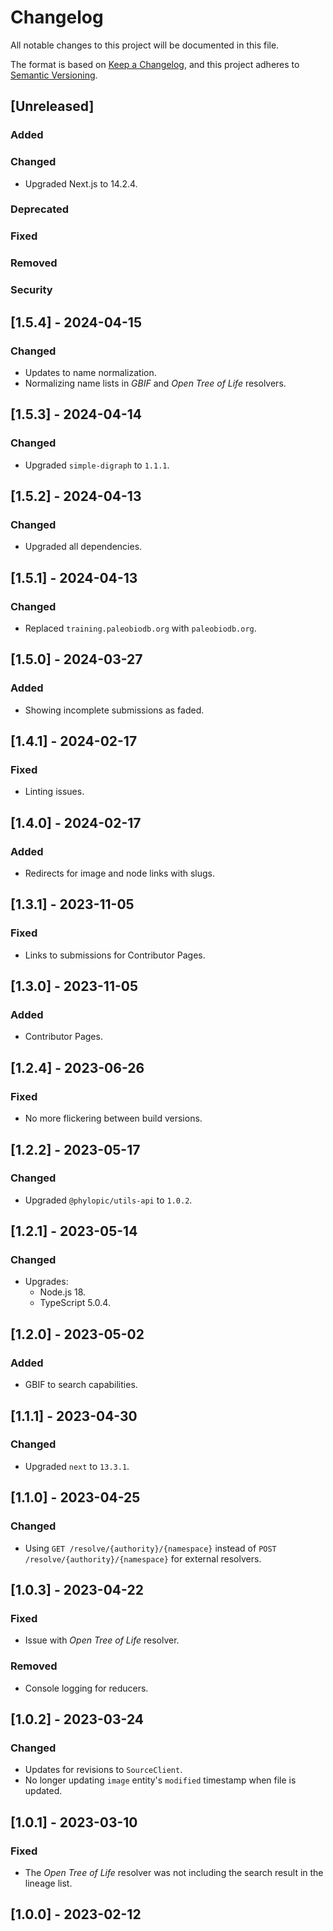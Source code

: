 # Changelog

All notable changes to this project will be documented in this file.

The format is based on [Keep a Changelog](https://keepachangelog.com/en/1.0.0/),
and this project adheres to [Semantic Versioning](https://semver.org/spec/v2.0.0.html).

## [Unreleased]

### Added

### Changed

- Upgraded Next.js to 14.2.4.

### Deprecated

### Fixed

### Removed

### Security

## [1.5.4] - 2024-04-15

### Changed

-   Updates to name normalization.
-   Normalizing name lists in _GBIF_ and _Open Tree of Life_ resolvers.

## [1.5.3] - 2024-04-14

### Changed

-   Upgraded `simple-digraph` to `1.1.1`.

## [1.5.2] - 2024-04-13

### Changed

-   Upgraded all dependencies.

## [1.5.1] - 2024-04-13

### Changed

-   Replaced `training.paleobiodb.org` with `paleobiodb.org`.

## [1.5.0] - 2024-03-27

### Added

-   Showing incomplete submissions as faded.

## [1.4.1] - 2024-02-17

### Fixed

-   Linting issues.

## [1.4.0] - 2024-02-17

### Added

-   Redirects for image and node links with slugs.

## [1.3.1] - 2023-11-05

### Fixed

-   Links to submissions for Contributor Pages.

## [1.3.0] - 2023-11-05

### Added

-   Contributor Pages.

## [1.2.4] - 2023-06-26

### Fixed

-   No more flickering between build versions.

## [1.2.2] - 2023-05-17

### Changed

-   Upgraded `@phylopic/utils-api` to `1.0.2`.

## [1.2.1] - 2023-05-14

### Changed

-   Upgrades:
    -   Node.js 18.
    -   TypeScript 5.0.4.

## [1.2.0] - 2023-05-02

### Added

-   GBIF to search capabilities.

## [1.1.1] - 2023-04-30

### Changed

-   Upgraded `next` to `13.3.1`.

## [1.1.0] - 2023-04-25

### Changed

-   Using `GET /resolve/{authority}/{namespace}` instead of `POST /resolve/{authority}/{namespace}` for external resolvers.

## [1.0.3] - 2023-04-22

### Fixed

-   Issue with _Open Tree of Life_ resolver.

### Removed

-   Console logging for reducers.

## [1.0.2] - 2023-03-24

### Changed

-   Updates for revisions to `SourceClient`.
-   No longer updating `image` entity's `modified` timestamp when file is updated.

## [1.0.1] - 2023-03-10

### Fixed

-   The _Open Tree of Life_ resolver was not including the search result in the lineage list.

## [1.0.0] - 2023-02-12
